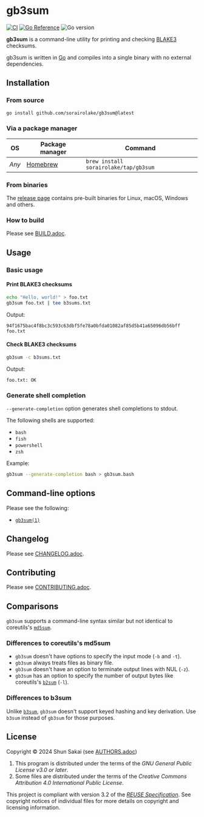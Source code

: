 <!--
SPDX-FileCopyrightText: 2024 Shun Sakai

SPDX-License-Identifier: GPL-3.0-or-later
-->

# gb3sum

[![CI][ci-badge]][ci-url]
[![Go Reference][reference-badge]][reference-url]
![Go version][go-version-badge]

**gb3sum** is a command-line utility for printing and checking [BLAKE3]
checksums.

gb3sum is written in [Go] and compiles into a single binary with no external
dependencies.

## Installation

### From source

```sh
go install github.com/sorairolake/gb3sum@latest
```

### Via a package manager

| OS    | Package manager | Command                               |
| ----- | --------------- | ------------------------------------- |
| _Any_ | [Homebrew]      | `brew install sorairolake/tap/gb3sum` |

### From binaries

The [release page] contains pre-built binaries for Linux, macOS, Windows and
others.

### How to build

Please see [BUILD.adoc].

## Usage

### Basic usage

#### Print BLAKE3 checksums

```sh
echo "Hello, world!" > foo.txt
gb3sum foo.txt | tee b3sums.txt
```

Output:

```text
94f1675bac4f8bc3c593c63dbf5fe78a0bfda01082af85d5b41a65096db56bff  foo.txt
```

#### Check BLAKE3 checksums

```sh
gb3sum -c b3sums.txt
```

Output:

```text
foo.txt: OK
```

### Generate shell completion

`--generate-completion` option generates shell completions to stdout.

The following shells are supported:

- `bash`
- `fish`
- `powershell`
- `zsh`

Example:

```sh
gb3sum --generate-completion bash > gb3sum.bash
```

## Command-line options

Please see the following:

- [`gb3sum(1)`]

## Changelog

Please see [CHANGELOG.adoc].

## Contributing

Please see [CONTRIBUTING.adoc].

## Comparisons

`gb3sum` supports a command-line syntax similar but not identical to
coreutils's [`md5sum`].

### Differences to coreutils's md5sum

- `gb3sum` doesn't have options to specify the input mode (`-b` and `-t`).
- `gb3sum` always treats files as binary file.
- `gb3sum` doesn't have an option to terminate output lines with NUL (`-z`).
- `gb3sum` has an option to specify the number of output bytes like coreutils's
  [`b2sum`] (`-l`).

### Differences to b3sum

Unlike [`b3sum`], `gb3sum` doesn't support keyed hashing and key derivation.
Use `b3sum` instead of `gb3sum` for those purposes.

## License

Copyright &copy; 2024 Shun Sakai (see [AUTHORS.adoc])

1. This program is distributed under the terms of the _GNU General Public
   License v3.0 or later_.
2. Some files are distributed under the terms of the _Creative Commons
   Attribution 4.0 International Public License_.

This project is compliant with version 3.2 of the [_REUSE Specification_]. See
copyright notices of individual files for more details on copyright and
licensing information.

[ci-badge]: https://img.shields.io/github/actions/workflow/status/sorairolake/gb3sum/CI.yaml?branch=develop&style=for-the-badge&logo=github&label=CI
[ci-url]: https://github.com/sorairolake/gb3sum/actions?query=branch%3Adevelop+workflow%3ACI++
[reference-badge]: https://img.shields.io/badge/Go-Reference-steelblue?style=for-the-badge&logo=go
[reference-url]: https://pkg.go.dev/github.com/sorairolake/gb3sum
[go-version-badge]: https://img.shields.io/github/go-mod/go-version/sorairolake/gb3sum?style=for-the-badge&logo=go
[BLAKE3]: https://github.com/BLAKE3-team/BLAKE3
[Go]: https://go.dev/
[Homebrew]: https://brew.sh/
[release page]: https://github.com/sorairolake/gb3sum/releases
[BUILD.adoc]: BUILD.adoc
[`gb3sum(1)`]: docs/man/man1/gb3sum.1.adoc
[CHANGELOG.adoc]: CHANGELOG.adoc
[CONTRIBUTING.adoc]: CONTRIBUTING.adoc
[`md5sum`]: https://www.gnu.org/software/coreutils/md5sum
[`b2sum`]: https://www.gnu.org/software/coreutils/b2sum
[`b3sum`]: https://crates.io/crates/b3sum
[AUTHORS.adoc]: AUTHORS.adoc
[_REUSE Specification_]: https://reuse.software/spec/

